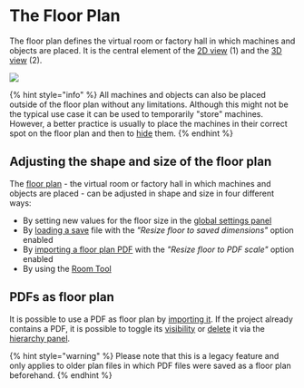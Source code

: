 # The Floor Plan

The floor plan defines the virtual room or factory hall in which machines and objects are placed. It is the central element of the [2D view](the-2d-view.md) (1) and the [3D view](the-3d-view.md) (2).

![](../../../.gitbook/assets/floor_plan_3d_2d.jpg)

{% hint style="info" %}
All machines and objects can also be placed outside of the floor plan without any limitations. Although this might not be the typical use case it can be used to temporarily "store" machines. However, a better practice is usually to place the machines in their correct spot on the floor plan and then to [hide](hierarchy-panel.md#hideunhide-objects) them.
{% endhint %}

## Adjusting the shape and size of the floor plan

The [floor plan](the-floor-plan.md) - the virtual room or factory hall in which machines and objects are placed - can be adjusted in shape and size in four different ways:

* By setting new values for the floor size in the [global settings panel](settings-panel.md#global-settings)
* By [loading a save](../getting-started/loading-projects.md) file with the _"Resize floor to saved dimensions"_  option enabled
* By [importing a floor plan PDF](../getting-started/importing-pdfs.md) with the _"Resize floor to PDF scale"_ option enabled
* By using the [Room Tool](../advanced-tools/the-room-tool.md)

## PDFs as floor plan

It is possible to use a PDF as floor plan by [importing it](../getting-started/importing-pdfs.md). If the project already contains a PDF, it is possible to toggle its [visibility](../getting-started/pdf-visibility.md) or [delete](../getting-started/delete-pdfs.md) it via the [hierarchy panel](../user-interface/hierarchy-panel.md).

{% hint style="warning" %}
Please note that this is a legacy feature and only applies to older plan files in which PDF files were saved as a floor plan beforehand.
{% endhint %}
